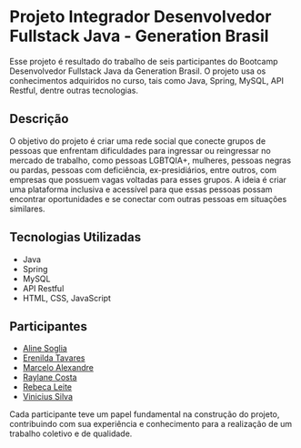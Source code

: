 <h1>Projeto Integrador Desenvolvedor Fullstack Java - Generation Brasil</h1>

<p>Esse projeto é resultado do trabalho de seis participantes do Bootcamp Desenvolvedor Fullstack Java da Generation Brasil. O projeto usa os conhecimentos adquiridos no curso, tais como Java, Spring, MySQL, API Restful, dentre outras tecnologias.</p>

<h2>Descrição</h2>

<p>O objetivo do projeto é criar uma rede social que conecte grupos de pessoas que enfrentam dificuldades para ingressar ou reingressar no mercado de trabalho, como pessoas LGBTQIA+, mulheres, pessoas negras ou pardas, pessoas com deficiência, ex-presidiários, entre outros, com empresas que possuem vagas voltadas para esses grupos. A ideia é criar uma plataforma inclusiva e acessível para que essas pessoas possam encontrar oportunidades e se conectar com outras pessoas em situações similares.</p>

<h2>Tecnologias Utilizadas</h2>

<ul>
	<li>Java</li>
	<li>Spring</li>
	<li>MySQL</li>
	<li>API Restful</li>
	<li>HTML, CSS, JavaScript</li>
</ul>

<h2>Participantes</h2>

<ul>
	<li><a href="https://github.com/alinesoglia">Aline Soglia</a></li>
	<li><a href="https://github.com/ErenildaTavares">Erenilda Tavares</a></li>
	<li><a href="https://github.com/celoselado">Marcelo Alexandre</a></li>
	<li><a href="https://github.com/yarsico">Raylane Costa</a></li>
	<li><a href="https://github.com/RebecaLPereira">Rebeca Leite</a></li>
	<li><a href="https://github.com/VinnyPC">Vinicius Silva</a></li>
</ul>

<p>Cada participante teve um papel fundamental na construção do projeto, contribuindo com sua experiência e conhecimento para a realização de um trabalho coletivo e de qualidade.</p>


